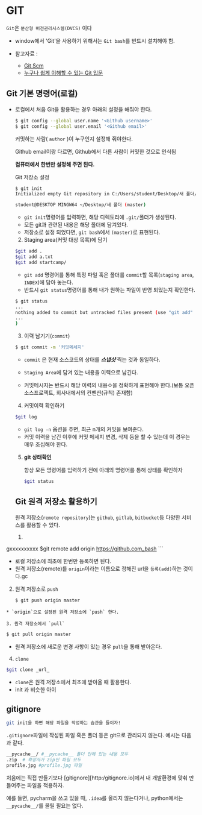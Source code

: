 # GIT

`Git`은 `분산형 버전관리시스템(DVCS)` 이다

* window에서 'Git'을 사용하기 위해서는 `Git bash`를 반드시 설치해야 함.

* 참고자료 : 
  * [Git Scm](https://git-scm.com)
  * [누구나 쉽게 이해할 수 있는 Git 입문](https://backlog.com/git-tutorial/kr/)



## Git 기본 명령어(로컬)

* 로컬에서 처음 Git을 활용하는 경우 아래의 설정을 해줘야 한다.

  ``` bash
  $ git config --global user.name '<Github username>'
  $ git config --global user.email '<Github email>'
  ```

  커밋하는 사람( `author` )이 누구인지 설정해 줘야한다.

  Github email이랑 다르면, Github에서 다른 사람이 커밋한 것으로 인식됨

  **컴퓨터에서 한번만 설정해 주면 된다.**

  

  Git 저장소 설정

  ``` bash
  $ git init
  Initialized empty Git repository in C:/Users/student/Desktop/새 폴더/.git/
  
  student@DESKTOP MINGW64 ~/Desktop/새 폴더 (master)
  
  ```

  

  * `git init`명령어를 입력하면, 해당 디렉토리에 `.git/`폴더가 생성된다.
  * 모든 git과 관련된 내용은 해당 폴더에 담겨있다.
  * 저장소로 설정 되었다면, `git bash`에서 `(master)`로 표현된다.

  2. Staging area(커밋 대상 목록)에 담기

  ```bash
  $git add .
  $git add a.txt
  $git add startcamp/
  ```

  * `git add` 명령어를 통해 특정 파일 혹은 폴더를 `commit`할 목록(`staging area`, `INDEX`)에 담아 놓는다.
  * 반드시 `git status`명령어를 통해 내가 원하는 파일이 반영 되었는지 확인한다.

  ```bash
  $ git status
  ...
  nothing added to commit but untracked files present (use "git add" to track) / Changes to be commited:(
  ...
  )
  ```

  

  3. 이력 남기기(`commit`)

  ```bash
  $ git commit -m '커밋메세지'
  ```

  * `commit` 은 현재 소스코드의 상태를 ***스냅샷*** 찍는 것과 동일하다.

  * `Staging Area`에 담겨 있는 내용을 이력으로 남긴다.

  * 커밋메시지는 반드시 해당 이력의 내용ㅇ을 정확하게 표현해야 한다.(보통 오픈소스프로젝트, 회사내에서의 컨벤션(규칙) 존재함)

    

  4. 커밋이력 확인하기

  ``` bash
  $git log
  
  
  ```

  * `git log -n` 옵션을 주면, 최근 n개의 커밋을 보여준다.
  * 커밋 이력을 남긴 이후에 커밋 메세지 변경, 삭제 등을 할 수 있는데 이 경우는 매우 조심해야 한다.

  

  5. **git 상태확인**

     항상 모든 명령어를 입력하기 전에 아래의 명령어를 통해 상태를 확인하자

     ```bash
     $git status
     ```

  

  

  ## Git 원격 저장소  활용하기

  원격 저장소(`remote repository`)는 `github`, `gitlab`, `bitbucket`등 다양한 서비스를 활용할 수 있다.

  1. ```bash
gxxxxxxxxxx $git remote add origin https://github.com_bash
     ```
  
  * 로컬 저장소에 최초에 한번만 등록하면 된다.
  * 원격 저장소(remote)를 `origin`이라는 이름으로 정해진 url을 `등록(add)`하는 것이다.gc
  
  2. 원격 저장소로 `push`
  
     ```bash
     $ git push origin master
	   ```
  
    * `origin`으로 설정된 원격 저장소에 `push` 한다.
  
	3. 원격 저장소에서 `pull`
  
  ```bash
  $ git pull origin master
  ```
  
  * 원격 저장소에 새로운 변경 사항이 있는 경우 `pull`을 통해 받아온다.
  
  4. `clone`
  
  ```bash
  $git clone _url_
  ```
  
  * `clone`은 원격 저장소에서 최초에 받아올 때 활용한다.
  * init 과 비슷한 아이
  
  

## gitignore

```bash
git init을 하면 해당 파일을 작성하는 습관을 들이자!
```

`.gitignore`파일에 작성된 파일 혹은 폴더 등은 git으로 관리되지 않는다. 예시는 다음과 같다.

```bash
__pycache__/ #__pycache__ 폴더 안에 있는 내용 모두
.zip  # 확장자가 zip인 파일 모두 
profile.jpg #profile.jpg 파일
```

처음에는 직접 만들기보다 [gitignore][http:/gitignore.io]에서 내 개발환경에 맞춰 만들어주는 파일을 적용하자.

예를 들면, pycharm을 쓰고 있을 때, `.idea`를 올리지 않는다거나, python에서는 `__pycache__/`를 올릴 필요는 없다.

